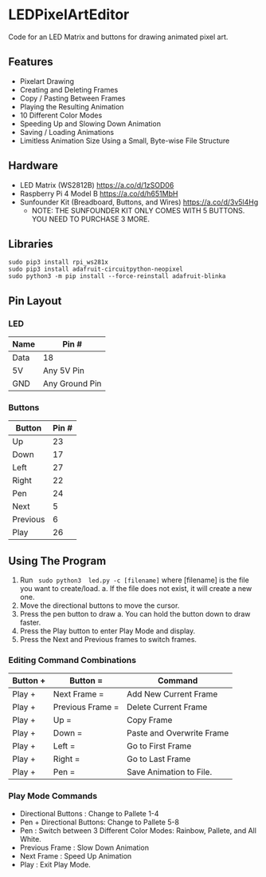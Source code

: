 # LEDPixelArtEditor
Code for an LED Matrix and buttons for drawing animated pixel art.

## Features
- Pixelart Drawing
- Creating and Deleting Frames
- Copy / Pasting Between Frames
- Playing the Resulting Animation
- 10 Different Color Modes
- Speeding Up and Slowing Down Animation
- Saving / Loading Animations
- Limitless Animation Size Using a Small, Byte-wise File Structure

## Hardware
- LED Matrix (WS2812B) https://a.co/d/1zSOD06
- Raspberry Pi 4 Model B https://a.co/d/h651MbH
- Sunfounder Kit (Breadboard, Buttons, and Wires) https://a.co/d/3v5l4Hg
   - NOTE: THE SUNFOUNDER KIT ONLY COMES WITH 5 BUTTONS. YOU NEED TO PURCHASE 3 MORE. 

## Libraries
```
sudo pip3 install rpi_ws281x
sudo pip3 install adafruit-circuitpython-neopixel
sudo python3 -m pip install --force-reinstall adafruit-blinka
```

## Pin Layout

### LED

Name | Pin #
---|---
Data | 18
5V | Any 5V Pin
GND | Any Ground Pin

### Buttons

Button | Pin #
---|---
Up | 23
Down | 17
Left | 27
Right | 22
Pen | 24
Next | 5
Previous | 6
Play | 26

## Using The Program
1. Run ``` sudo python3  led.py -c [filename]``` where [filename] is the file you want to create/load.
    a. If the file does not exist, it will create a new one. 
3. Move the directional buttons to move the cursor.
4. Press the pen button to draw
    a. You can hold the button down to draw faster.
5. Press the Play button to enter Play Mode and display.
6. Press the Next and Previous frames to switch frames.

### Editing Command Combinations
Button + | Button = | Command
---|---|---
Play + | Next Frame = | Add New Current Frame
Play + | Previous Frame = | Delete Current Frame
Play + | Up = | Copy Frame
Play + | Down = | Paste and Overwrite Frame
Play + | Left = | Go to First Frame
Play + | Right = | Go to Last Frame
Play + | Pen = | Save Animation to File.

### Play Mode Commands
- Directional Buttons : Change to Pallete 1-4
- Pen + Directional Buttons: Change to Pallete 5-8
- Pen : Switch between 3 Different Color Modes: Rainbow, Pallete, and All White.
- Previous Frame : Slow Down Animation
- Next Frame : Speed Up Animation
- Play : Exit Play Mode.

